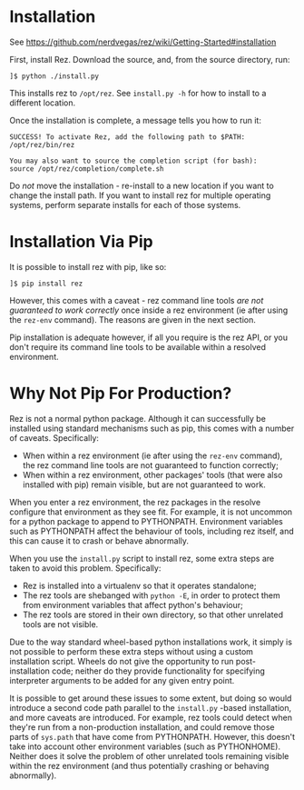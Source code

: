# Installation

See https://github.com/nerdvegas/rez/wiki/Getting-Started#installation


First, install Rez. Download the source, and, from the source directory, run:

```
]$ python ./install.py
```

This installs rez to `/opt/rez`. See `install.py -h` for how to install to a
different location.

Once the installation is complete, a message tells you how to run it:

```
SUCCESS! To activate Rez, add the following path to $PATH:
/opt/rez/bin/rez

You may also want to source the completion script (for bash):
source /opt/rez/completion/complete.sh
```

Do _not_ move the installation - re-install to a new location if you want to
change the install path. If you want to install rez for multiple operating
systems, perform separate installs for each of those systems.


# Installation Via Pip

It is possible to install rez with pip, like so:

```
]$ pip install rez
```

However, this comes with a caveat - rez command line tools _are not guaranteed
to work correctly_ once inside a rez environment (ie after using the `rez-env`
command). The reasons are given in the next section.

Pip installation is adequate however, if all you require is the rez API, or you
don't require its command line tools to be available within a resolved environment.


# Why Not Pip For Production?

Rez is not a normal python package. Although it can successfully be installed
using standard mechanisms such as pip, this comes with a number of caveats.
Specifically:

* When within a rez environment (ie after using the `rez-env` command), the rez
  command line tools are not guaranteed to function correctly;
* When within a rez environment, other packages' tools (that were also installed
  with pip) remain visible, but are not guaranteed to work.

When you enter a rez environment, the rez packages in the resolve configure
that environment as they see fit. For example, it is not uncommon for a python
package to append to PYTHONPATH. Environment variables such as PYTHONPATH
affect the behaviour of tools, including rez itself, and this can cause it to
crash or behave abnormally.

When you use the `install.py` script to install rez, some extra steps are taken
to avoid this problem. Specifically:

* Rez is installed into a virtualenv so that it operates standalone;
* The rez tools are shebanged with `python -E`, in order to protect them from
  environment variables that affect python's behaviour;
* The rez tools are stored in their own directory, so that other unrelated tools
  are not visible.

Due to the way standard wheel-based python installations work, it simply is not
possible to perform these extra steps without using a custom installation script.
Wheels do not give the opportunity to run post-installation code; neither do
they provide functionality for specifying interpreter arguments to be added for
any given entry point.

It is possible to get around these issues to some extent, but doing so would
introduce a second code path parallel to the `install.py` -based installation,
and more caveats are introduced. For example, rez tools could detect when they're
run from a non-production installation, and could remove those parts of `sys.path`
that have come from PYTHONPATH. However, this doesn't take into account other
environment variables (such as PYTHONHOME). Neither does it solve the problem of
other unrelated tools remaining visible within the rez environment (and thus
potentially crashing or behaving abnormally).
